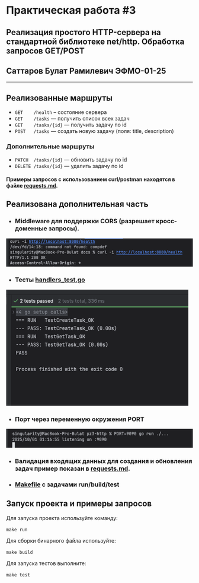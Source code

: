 # Практическая работа #3
## Реализация простого HTTP-сервера на стандартной библиотеке net/http. Обработка запросов GET/POST
## Саттаров Булат Рамилевич ЭФМО-01-25

---


## Реализованные маршруты
- `GET    /health` – состояние сервера
- `GET    /tasks` — получить список всех задач
- `GET    /tasks/{id}` — получить задачу по id
- `POST   /tasks` — создать новую задачу (поля: title, description)
### Дополнительные маршруты
- `PATCH  /tasks/{id}` — обновить задачу по id 
- `DELETE /tasks/{id}` — удалить задачу по id 

#### Примеры запросов с использованием curl/postman находятся в файле [requests.md](docs/requests.md).

## Реализована дополнительная часть

- ### Middleware для поддержки CORS (разрешает кросс-доменные запросы).

![cors](/docs/screenshots/CORS.png)

- ### Тесты [handlers_test.go](internal/api/handlers_test.go)

![test](/docs/screenshots/test.png)

- ### Порт через переменную окружения PORT 

![port](/docs/screenshots/port.png)

- ### Валидация входящих данных для создания и обновления задач пример показан в [requests.md](docs/requests.md).

- ### [Makefile](Makefile) с задачами run/build/test 

## Запуск проекта и примеры запросов
Для запуска проекта используйте команду:
```
make run
```
Для сборки бинарного файла используйте:
```
make build
```
Для запуска тестов выполните:
```
make test
```

